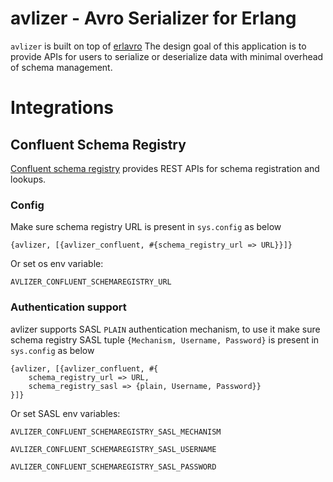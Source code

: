 # avlizer - Avro Serializer for Erlang

`avlizer` is built on top of [erlavro](https://github.com/klarna/erlavro)
The design goal of this application is to provide APIs for users to serialize
or deserialize data with minimal overhead of schema management.

# Integrations

## Confluent Schema Registry

[Confluent schema registry](https://github.com/confluentinc/schema-registry)
provides REST APIs for schema registration and lookups.

### Config
Make sure schema registry URL is present in `sys.config` as below

```
{avlizer, [{avlizer_confluent, #{schema_registry_url => URL}}]}
```

Or set os env variable: 

`AVLIZER_CONFLUENT_SCHEMAREGISTRY_URL`

### Authentication support
avlizer supports SASL `PLAIN` authentication mechanism, to use it make sure schema registry SASL tuple `{Mechanism, Username, Password}` is present in `sys.config` as below

```
{avlizer, [{avlizer_confluent, #{
    schema_registry_url => URL, 
    schema_registry_sasl => {plain, Username, Password}}
}]}
```

Or set SASL env variables:

`AVLIZER_CONFLUENT_SCHEMAREGISTRY_SASL_MECHANISM`

`AVLIZER_CONFLUENT_SCHEMAREGISTRY_SASL_USERNAME`

`AVLIZER_CONFLUENT_SCHEMAREGISTRY_SASL_PASSWORD`
